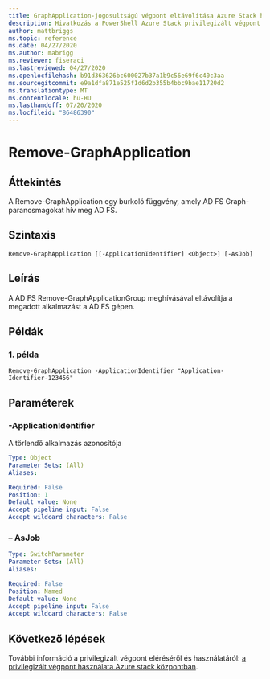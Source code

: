 ```yaml
---
title: GraphApplication-jogosultságú végpont eltávolítása Azure Stack hubhoz
description: Hivatkozás a PowerShell Azure Stack privilegizált végpont – Remove-GraphApplication
author: mattbriggs
ms.topic: reference
ms.date: 04/27/2020
ms.author: mabrigg
ms.reviewer: fiseraci
ms.lastreviewed: 04/27/2020
ms.openlocfilehash: b91d363626bc600027b37a1b9c56e69f6c40c3aa
ms.sourcegitcommit: e9a1dfa871e525f1d6d2b355b4bbc9bae11720d2
ms.translationtype: MT
ms.contentlocale: hu-HU
ms.lasthandoff: 07/20/2020
ms.locfileid: "86486390"
---
```

# <a name="remove-graphapplication"></a>Remove-GraphApplication

## <a name="synopsis"></a>Áttekintés
A Remove-GraphApplication egy burkoló függvény, amely AD FS Graph-parancsmagokat hív meg AD FS.

## <a name="syntax"></a>Szintaxis

```
Remove-GraphApplication [[-ApplicationIdentifier] <Object>] [-AsJob]
```

## <a name="description"></a>Leírás
A AD FS Remove-GraphApplicationGroup meghívásával eltávolítja a megadott alkalmazást a AD FS gépen.

## <a name="examples"></a>Példák

### <a name="example-1"></a>1\. példa
```
Remove-GraphApplication -ApplicationIdentifier "Application-Identifier-123456"
```

## <a name="parameters"></a>Paraméterek

### <a name="-applicationidentifier"></a>-ApplicationIdentifier
A törlendő alkalmazás azonosítója

```yaml
Type: Object
Parameter Sets: (All)
Aliases:

Required: False
Position: 1
Default value: None
Accept pipeline input: False
Accept wildcard characters: False
```

### <a name="-asjob"></a>– AsJob


```yaml
Type: SwitchParameter
Parameter Sets: (All)
Aliases:

Required: False
Position: Named
Default value: None
Accept pipeline input: False
Accept wildcard characters: False
```

## <a name="next-steps"></a>Következő lépések

További információ a privilegizált végpont eléréséről és használatáról: [a privilegizált végpont használata Azure stack központban](../../operator/azure-stack-privileged-endpoint.md).
